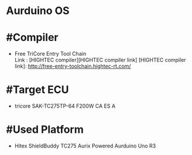 Aurduino OS
========================

#Compiler
========================
 + Free TriCore Entry Tool Chain  
 Link : [HIGHTEC compiler][HIGHTEC compiler link]
[HIGHTEC compiler link]: http://free-entry-toolchain.hightec-rt.com/

#Target ECU
========================
 + tricore SAK-TC275TP-64 F200W CA ES A

#Used Platform
========================
 + Hitex ShieldBuddy TC275 Aurix Powered Aurduino Uno R3
